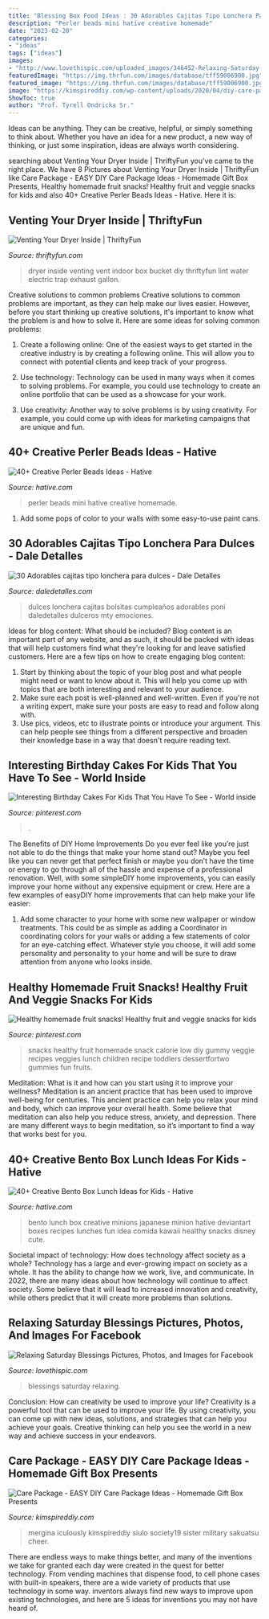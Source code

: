 ```yaml
---
title: "Blessing Box Food Ideas : 30 Adorables Cajitas Tipo Lonchera Para Dulces"
description: "Perler beads mini hative creative homemade"
date: "2023-02-20"
categories:
- "ideas"
tags: ["ideas"]
images:
- "http://www.lovethispic.com/uploaded_images/346452-Relaxing-Saturday-Blessings.jpg"
featuredImage: "https://img.thrfun.com/images/database/tff59006900.jpg"
featured_image: "https://img.thrfun.com/images/database/tff59006900.jpg"
image: "https://kimspireddiy.com/wp-content/uploads/2020/04/diy-care-package-red-1-1.jpg"
ShowToc: true
author: "Prof. Tyrell Ondricka Sr."
---
```



Ideas can be anything. They can be creative, helpful, or simply something to think about. Whether you have an idea for a new product, a new way of thinking, or just some inspiration, ideas are always worth considering.

	

		
searching about Venting Your Dryer Inside | ThriftyFun you've came to the right place. We have 8 Pictures about Venting Your Dryer Inside | ThriftyFun like Care Package - EASY DIY Care Package Ideas - Homemade Gift Box Presents, Healthy homemade fruit snacks! Healthy fruit and veggie snacks for kids and also 40+ Creative Perler Beads Ideas - Hative. Here it is:
		
    
## Venting Your Dryer Inside | ThriftyFun

<img loading=lazy src="https://img.thrfun.com/images/database/tff59006900.jpg" onerror="this.onerror=null;this.src='https://tse2.mm.bing.net/th?id=OIP._bHCoDpCssdrpqkxGzFWcwAAAA&amp;pid=15.1';" alt="Venting Your Dryer Inside | ThriftyFun">

_Source: thriftyfun.com_

>dryer inside venting vent indoor box bucket diy thriftyfun lint water electric trap exhaust gallon. 

	

Creative solutions to common problems
Creative solutions to common problems are important, as they can help make our lives easier. However, before you start thinking up creative solutions, it's important to know what the problem is and how to solve it. Here are some ideas for solving common problems:
1. Create a following online: One of the easiest ways to get started in the creative industry is by creating a following online. This will allow you to connect with potential clients and keep track of your progress.

2. Use technology: Technology can be used in many ways when it comes to solving problems. For example, you could use technology to create an online portfolio that can be used as a showcase for your work.

3. Use creativity: Another way to solve problems is by using creativity. For example, you could come up with ideas for marketing campaigns that are unique and fun.

    
## 40+ Creative Perler Beads Ideas - Hative

<img loading=lazy src="https://hative.com/wp-content/uploads/2014/04/perler-beads-ideas/33-homemade-mini-book.jpg" onerror="this.onerror=null;this.src='https://tse1.mm.bing.net/th?id=OIP.1SJJE4KVzgzOvvGITvQN1gHaE9&amp;pid=15.1';" alt="40+ Creative Perler Beads Ideas - Hative">

_Source: hative.com_

>perler beads mini hative creative homemade. 

	

1. Add some pops of color to your walls with some easy-to-use paint cans.

    
## 30 Adorables Cajitas Tipo Lonchera Para Dulces - Dale Detalles

<img loading=lazy src="https://i0.wp.com/www.daledetalles.com/wp-content/uploads/2017/07/caja-tipo-lonchera-para-dulces26.jpg?resize=550%2C733" onerror="this.onerror=null;this.src='https://tse4.mm.bing.net/th?id=OIP.gCmVyCDBwhgw5QJcWHY4AQHaJ3&amp;pid=15.1';" alt="30 Adorables cajitas tipo lonchera para dulces - Dale Detalles">

_Source: daledetalles.com_

>dulces lonchera cajitas bolsitas cumpleaños adorables poni daledetalles dulceros mty emociones. 

	

Ideas for blog content: What should be included?
Blog content is an important part of any website, and as such, it should be packed with ideas that will help customers find what they're looking for and leave satisfied customers. Here are a few tips on how to create engaging blog content:
1. Start by thinking about the topic of your blog post and what people might need or want to know about it. This will help you come up with topics that are both interesting and relevant to your audience. 
2. Make sure each post is well-planned and well-written. Even if you're not a writing expert, make sure your posts are easy to read and follow along with. 
3. Use pics, videos, etc to illustrate points or introduce your argument. This can help people see things from a different perspective and broaden their knowledge base in a way that doesn't require reading text. 

    
## Interesting Birthday Cakes For Kids That You Have To See - World Inside

<img loading=lazy src="https://i.pinimg.com/736x/12/61/47/12614779afec5aec1a19e9f62930925c.jpg" onerror="this.onerror=null;this.src='https://tse1.mm.bing.net/th?id=OIP.EFkk-owgrtQ7OQFRTGpApgHaJ5&amp;pid=15.1';" alt="Interesting Birthday Cakes For Kids That You Have To See - World inside">

_Source: pinterest.com_

>. 

	

The Benefits of DIY Home Improvements
Do you ever feel like you’re just not able to do the things that make your home stand out? Maybe you feel like you can never get that perfect finish or maybe you don’t have the time or energy to go through all of the hassle and expense of a professional renovation. Well, with some simpleDIY home improvements, you can easily improve your home without any expensive equipment or crew. Here are a few examples of easyDIY home improvements that can help make your life easier: 
1. Add some character to your home with some new wallpaper or window treatments. This could be as simple as adding a Coordinator in coordinating colors for your walls or adding a few statements of color for an eye-catching effect. Whatever style you choose, it will add some personality and personality to your home and will be sure to draw attention from anyone who looks inside.

    
## Healthy Homemade Fruit Snacks! Healthy Fruit And Veggie Snacks For Kids

<img loading=lazy src="https://i.pinimg.com/736x/a9/13/b3/a913b32e6c67b383332ef75eccea26a9.jpg" onerror="this.onerror=null;this.src='https://tse3.mm.bing.net/th?id=OIP.ImmthtE7Ss8_JK0q57tuCgAAAA&amp;pid=15.1';" alt="Healthy homemade fruit snacks! Healthy fruit and veggie snacks for kids">

_Source: pinterest.com_

>snacks healthy fruit homemade snack calorie low diy gummy veggie recipes veggies lunch children recipe toddlers dessertfortwo gummies fun fruits. 

	

Meditation: What is it and how can you start using it to improve your wellness?
Meditation is an ancient practice that has been used to improve well-being for centuries. This ancient practice can help you relax your mind and body, which can improve your overall health. Some believe that meditation can also help you reduce stress, anxiety, and depression. There are many different ways to begin meditation, so it’s important to find a way that works best for you.

    
## 40+ Creative Bento Box Lunch Ideas For Kids - Hative

<img loading=lazy src="https://hative.com/wp-content/uploads/2014/04/lunch-box-ideas/13-minions-lunch-box.jpg" onerror="this.onerror=null;this.src='https://tse1.mm.bing.net/th?id=OIP.BkJiIaBzkdVrIBMxvQdMxwHaJ4&amp;pid=15.1';" alt="40+ Creative Bento Box Lunch Ideas for Kids - Hative">

_Source: hative.com_

>bento lunch box creative minions japanese minion hative deviantart boxes recipes lunches fun idea comida kawaii healthy snacks disney cute. 

	

Societal impact of technology: How does technology affect society as a whole?
Technology has a large and ever-growing impact on society as a whole. It has the ability to change how we work, live, and communicate. In 2022, there are many ideas about how technology will continue to affect society. Some believe that it will lead to increased innovation and creativity, while others predict that it will create more problems than solutions.

    
## Relaxing Saturday Blessings Pictures, Photos, And Images For Facebook

<img loading=lazy src="http://www.lovethispic.com/uploaded_images/346452-Relaxing-Saturday-Blessings.jpg" onerror="this.onerror=null;this.src='https://tse1.mm.bing.net/th?id=OIP.poHVxgQNobehT4YOPx7EWgHaLH&amp;pid=15.1';" alt="Relaxing Saturday Blessings Pictures, Photos, and Images for Facebook">

_Source: lovethispic.com_

>blessings saturday relaxing. 

	

Conclusion: How can creativity be used to improve your life?
Creativity is a powerful tool that can be used to improve your life. By using creativity, you can come up with new ideas, solutions, and strategies that can help you achieve your goals. Creative thinking can help you see the world in a new way and achieve success in your endeavors.

    
## Care Package - EASY DIY Care Package Ideas - Homemade Gift Box Presents

<img loading=lazy src="https://kimspireddiy.com/wp-content/uploads/2020/04/diy-care-package-red-1-1.jpg" onerror="this.onerror=null;this.src='https://tse3.mm.bing.net/th?id=OIP.-Zir2b1mdWcy1RSRM2rndQHaNM&amp;pid=15.1';" alt="Care Package - EASY DIY Care Package Ideas - Homemade Gift Box Presents">

_Source: kimspireddiy.com_

>mergina iculously kimspireddiy siulo society19 sister military sakuatsu cheer. 

	

There are endless ways to make things better, and many of the inventions we take for granted each day were created in the quest for better technology. From vending machines that dispense food, to cell phone cases with built-in speakers, there are a wide variety of products that use technology in some way. inventors always find new ways to improve upon existing technologies, and here are 5 ideas for inventions you may not have heard of.

